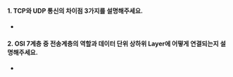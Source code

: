 #### 1. TCP와 UDP 통신의 차이점 3가지를 설명해주세요.  
 - 

#### 2. OSI 7계층 중 전송계층의 역할과 데이터 단위 상하위 Layer에 어떻게 연결되는지 설명해주세요.  
 - 


